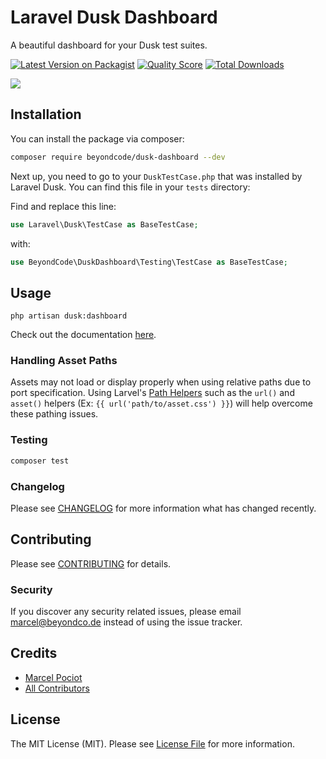 # Laravel Dusk Dashboard

A beautiful dashboard for your Dusk test suites.

[![Latest Version on Packagist](https://img.shields.io/packagist/v/beyondcode/dusk-dashboard.svg?style=flat-square)](https://packagist.org/packages/beyondcode/dusk-dashboard)
[![Quality Score](https://img.shields.io/scrutinizer/g/beyondcode/dusk-dashboard.svg?style=flat-square)](https://scrutinizer-ci.com/g/beyondcode/dusk-dashboard)
[![Total Downloads](https://img.shields.io/packagist/dt/beyondcode/dusk-dashboard.svg?style=flat-square)](https://packagist.org/packages/beyondcode/dusk-dashboard)

![](https://pociot.dev/storage/22/dusk-dashboard.gif)

## Installation

You can install the package via composer:

```bash
composer require beyondcode/dusk-dashboard --dev
```

Next up, you need to go to your `DuskTestCase.php` that was installed by Laravel Dusk. You can find this file in your `tests` directory:

Find and replace this line:
```php
use Laravel\Dusk\TestCase as BaseTestCase;
```
with:
```php
use BeyondCode\DuskDashboard\Testing\TestCase as BaseTestCase;
```

## Usage

```
php artisan dusk:dashboard
```

Check out the documentation [here](https://pociot.dev/8-introducing-laravel-dusk-dashboard).

### Handling Asset Paths

Assets may not load or display properly when using relative paths due to port specification. Using Larvel's [Path Helpers](https://laravel.com/docs/5.7/helpers#available-methods) such as the `url()` and `asset()` helpers  (Ex: `{{ url('path/to/asset.css') }}`) will help overcome these pathing issues.

### Testing

``` bash
composer test
```

### Changelog

Please see [CHANGELOG](CHANGELOG.md) for more information what has changed recently.

## Contributing

Please see [CONTRIBUTING](CONTRIBUTING.md) for details.

### Security

If you discover any security related issues, please email marcel@beyondco.de instead of using the issue tracker.

## Credits

- [Marcel Pociot](https://github.com/mpociot)
- [All Contributors](../../contributors)

## License

The MIT License (MIT). Please see [License File](LICENSE.md) for more information.
